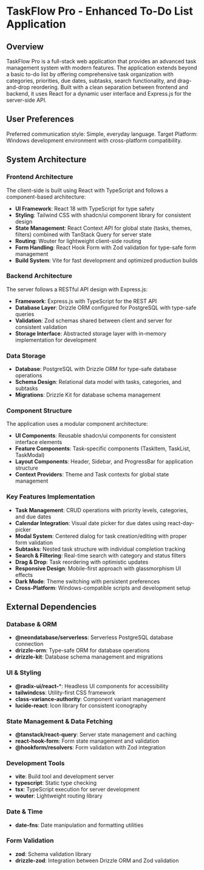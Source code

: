 # TaskFlow Pro - Enhanced To-Do List Application

## Overview

TaskFlow Pro is a full-stack web application that provides an advanced task management system with modern features. The application extends beyond a basic to-do list by offering comprehensive task organization with categories, priorities, due dates, subtasks, search functionality, and drag-and-drop reordering. Built with a clean separation between frontend and backend, it uses React for a dynamic user interface and Express.js for the server-side API.

## User Preferences

Preferred communication style: Simple, everyday language.
Target Platform: Windows development environment with cross-platform compatibility.

## System Architecture

### Frontend Architecture
The client-side is built using React with TypeScript and follows a component-based architecture:

- **UI Framework**: React 18 with TypeScript for type safety
- **Styling**: Tailwind CSS with shadcn/ui component library for consistent design
- **State Management**: React Context API for global state (tasks, themes, filters) combined with TanStack Query for server state
- **Routing**: Wouter for lightweight client-side routing
- **Form Handling**: React Hook Form with Zod validation for type-safe form management
- **Build System**: Vite for fast development and optimized production builds

### Backend Architecture
The server follows a RESTful API design with Express.js:

- **Framework**: Express.js with TypeScript for the REST API
- **Database Layer**: Drizzle ORM configured for PostgreSQL with type-safe queries
- **Validation**: Zod schemas shared between client and server for consistent validation
- **Storage Interface**: Abstracted storage layer with in-memory implementation for development

### Data Storage
- **Database**: PostgreSQL with Drizzle ORM for type-safe database operations
- **Schema Design**: Relational data model with tasks, categories, and subtasks
- **Migrations**: Drizzle Kit for database schema management

### Component Structure
The application uses a modular component architecture:

- **UI Components**: Reusable shadcn/ui components for consistent interface elements
- **Feature Components**: Task-specific components (TaskItem, TaskList, TaskModal)
- **Layout Components**: Header, Sidebar, and ProgressBar for application structure
- **Context Providers**: Theme and Task contexts for global state management

### Key Features Implementation
- **Task Management**: CRUD operations with priority levels, categories, and due dates
- **Calendar Integration**: Visual date picker for due dates using react-day-picker
- **Modal System**: Centered dialog for task creation/editing with proper form validation
- **Subtasks**: Nested task structure with individual completion tracking
- **Search & Filtering**: Real-time search with category and status filters
- **Drag & Drop**: Task reordering with optimistic updates
- **Responsive Design**: Mobile-first approach with glassmorphism UI effects
- **Dark Mode**: Theme switching with persistent preferences
- **Cross-Platform**: Windows-compatible scripts and development setup

## External Dependencies

### Database & ORM
- **@neondatabase/serverless**: Serverless PostgreSQL database connection
- **drizzle-orm**: Type-safe ORM for database operations
- **drizzle-kit**: Database schema management and migrations

### UI & Styling
- **@radix-ui/react-***: Headless UI components for accessibility
- **tailwindcss**: Utility-first CSS framework
- **class-variance-authority**: Component variant management
- **lucide-react**: Icon library for consistent iconography

### State Management & Data Fetching
- **@tanstack/react-query**: Server state management and caching
- **react-hook-form**: Form state management and validation
- **@hookform/resolvers**: Form validation with Zod integration

### Development Tools
- **vite**: Build tool and development server
- **typescript**: Static type checking
- **tsx**: TypeScript execution for server development
- **wouter**: Lightweight routing library

### Date & Time
- **date-fns**: Date manipulation and formatting utilities

### Form Validation
- **zod**: Schema validation library
- **drizzle-zod**: Integration between Drizzle ORM and Zod validation